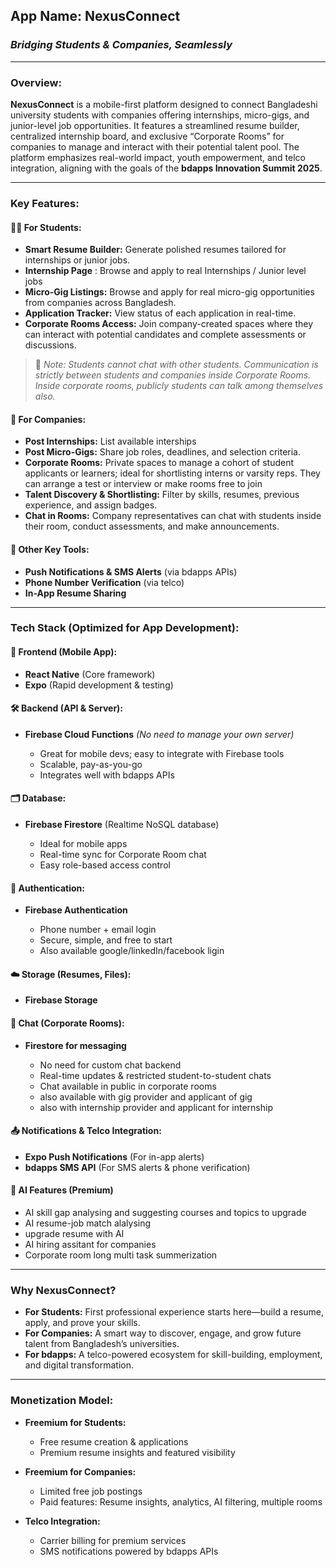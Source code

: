 

## **App Name:** NexusConnect

### *Bridging Students & Companies, Seamlessly*

---

### **Overview:**

**NexusConnect** is a mobile-first platform designed to connect Bangladeshi university students with companies offering internships, micro-gigs, and junior-level job opportunities. It features a streamlined resume builder, centralized internship board, and exclusive “Corporate Rooms” for companies to manage and interact with their potential talent pool. The platform emphasizes real-world impact, youth empowerment, and telco integration, aligning with the goals of the **bdapps Innovation Summit 2025**.

---

### **Key Features:**

#### 👩‍🎓 **For Students:**

* **Smart Resume Builder:** Generate polished resumes tailored for internships or junior jobs.
* **Internship Page** : Browse and apply to real Internships / Junior level jobs
* **Micro-Gig Listings:** Browse and apply for real micro-gig opportunities from companies across Bangladesh.
* **Application Tracker:** View status of each application in real-time.
* **Corporate Rooms Access:** Join company-created spaces where they can interact with potential candidates and complete assessments or discussions.

> 🛑 *Note: Students cannot chat with other students. Communication is strictly between students and companies inside Corporate Rooms. Inside corporate rooms, publicly students can talk among themselves also.*

#### 🏢 **For Companies:**

* **Post Internships:** List available interships
* **Post Micro-Gigs:** Share job roles, deadlines, and selection criteria.
* **Corporate Rooms:** Private spaces to manage a cohort of student applicants or learners; ideal for shortlisting interns or varsity reps. They can arrange a test or interview or make rooms free to join
* **Talent Discovery & Shortlisting:** Filter by skills, resumes, previous experience, and assign badges.
* **Chat in Rooms:** Company representatives can chat with students inside their room, conduct assessments, and make announcements.

#### 🔄 **Other Key Tools:**

* **Push Notifications & SMS Alerts** (via bdapps APIs)
* **Phone Number Verification** (via telco)
* **In-App Resume Sharing**

---

### **Tech Stack (Optimized for App Development):**

#### 📱 **Frontend (Mobile App):**

* **React Native** (Core framework)
* **Expo** (Rapid development & testing)

#### 🛠️ **Backend (API & Server):**

* **Firebase Cloud Functions** *(No need to manage your own server)*

  * Great for mobile devs; easy to integrate with Firebase tools
  * Scalable, pay-as-you-go
  * Integrates well with bdapps APIs

#### 🗂️ **Database:**

* **Firebase Firestore** (Realtime NoSQL database)

  * Ideal for mobile apps
  * Real-time sync for Corporate Room chat
  * Easy role-based access control

#### 🔐 **Authentication:**

* **Firebase Authentication**

  * Phone number + email login
  * Secure, simple, and free to start
  * Also available google/linkedIn/facebook ligin

#### ☁️ **Storage (Resumes, Files):**

* **Firebase Storage**

#### 💬 **Chat (Corporate Rooms):**

* **Firestore for messaging**

  * No need for custom chat backend
  * Real-time updates & restricted student-to-student chats
  * Chat available in public in corporate rooms
  * also available with gig provider and applicant of gig
  * also with internship provider and applicant for internship

#### 📤 **Notifications & Telco Integration:**

* **Expo Push Notifications** (For in-app alerts)
* **bdapps SMS API** (For SMS alerts & phone verification)

#### 🤖 **AI Features (Premium)**
* AI skill gap analysing and suggesting courses and topics to upgrade
* AI resume-job match alalysing
* upgrade resume with AI
* AI hiring assitant for companies
* Corporate room long multi task summerization


---

### **Why NexusConnect?**

* **For Students:** First professional experience starts here—build a resume, apply, and prove your skills.
* **For Companies:** A smart way to discover, engage, and grow future talent from Bangladesh’s universities.
* **For bdapps:** A telco-powered ecosystem for skill-building, employment, and digital transformation.

---

### **Monetization Model:**

* **Freemium for Students:**

  * Free resume creation & applications
  * Premium resume insights and featured visibility
* **Freemium for Companies:**

  * Limited free job postings
  * Paid features: Resume insights, analytics, AI filtering, multiple rooms
* **Telco Integration:**

  * Carrier billing for premium services
  * SMS notifications powered by bdapps APIs
